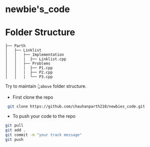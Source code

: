 # newbie's_code

# Folder Structure
```
├── Parth
│   ├── Linklist
│   │   ├── Implementation
│   │   |  ├── Linklist.cpp
│   │   ├── Problems
│   │   |  ├── P1.cpp
│   │   |  ├── P2.cpp
│   │   |  └── P3.cpp
```
Try to maintain ```👆above``` folder structure.

- First clone the repo
 ```bash
  git clone https://github.com/chauhanparth210/newbies_code.git
 ```
 
 - To push your code to the repo
 ```bash
 git pull
 git add .
 git commit -m "your track message"
 git push
 ```
